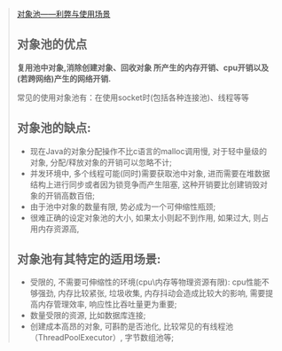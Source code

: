 >  [对象池——利弊与使用场景](https://blog.csdn.net/lemon89/article/details/80718976)
>
> ## 对象池的优点
>
> **复用池中对象,消除创建对象、回收对象 所产生的内存开销、cpu开销以及(若跨网络)产生的网络开销.**
>
> 常见的使用对象池有：在使用socket时(包括各种连接池)、线程等等
>
> ## 对象池的缺点:
>
> - 现在Java的对象分配操作不比c语言的malloc调用慢, 对于轻中量级的对象, 分配/释放对象的开销可以忽略不计;
> - 并发环境中, 多个线程可能(同时)需要获取池中对象, 进而需要在堆数据结构上进行同步或者因为锁竞争而产生阻塞, 这种开销要比创建销毁对象的开销高数百倍;
> - 由于池中对象的数量有限, 势必成为一个可伸缩性瓶颈;
> - 很难正确的设定对象池的大小, 如果太小则起不到作用, 如果过大, 则占用内存资源高,
>
> ## 对象池有其特定的适用场景:
>
> - 受限的, 不需要可伸缩性的环境(cpu\内存等物理资源有限): cpu性能不够强劲, 内存比较紧张, 垃圾收集, 内存抖动会造成比较大的影响, 需要提高内存管理效率, 响应性比吞吐量更为重要;
> - 数量受限的资源, 比如数据库连接;
> - 创建成本高昂的对象, 可斟酌是否池化, 比较常见的有线程池（ThreadPoolExecutor）, 字节数组池等;